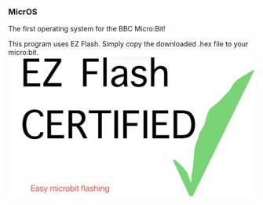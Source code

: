 ### MicrOS
The first operating system for the BBC Micro:Bit!

This program uses EZ Flash. Simply copy the downloaded .hex file to your micro:bit.
![Ez Flash Certified icon](169447B5-DA37-44AF-8713-BD0A956E3233.jpeg)
